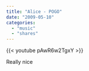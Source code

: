 ```yaml
---
title: "Alice - POGO"
date: "2009-05-10"
categories:
  - "music"
  - "shares"
---
```


{{< youtube pAwR6w2TgxY >}}

Really nice
